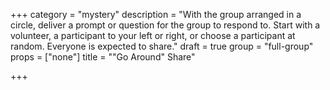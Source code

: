 +++
category = "mystery"
description = "With the group arranged in a circle, deliver a prompt or question for the group to respond to. Start with a volunteer, a participant to your left or right, or choose a participant at random. Everyone is expected to share."
draft = true
group = "full-group"
props = ["none"]
title = "\"Go Around\" Share"

+++
